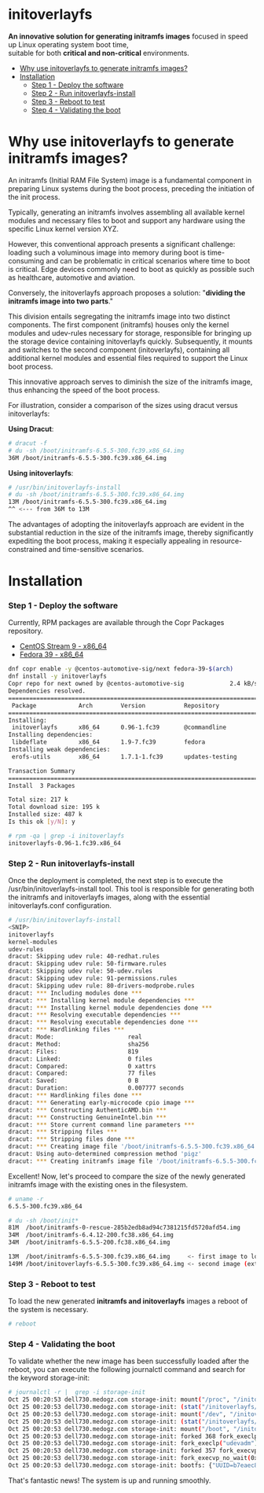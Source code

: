 # initoverlayfs

**An innovative solution for generating initramfs images** focused in speed up Linux operating system boot time,  
suitable for both **critical and non-critical** environments.

- [Why use initoverlayfs to generate initramfs images?](#why-use-initoverlayfs-to-generate-initramfs-images-)
- [Installation](#installation)
    * [Step 1 - Deploy the software](#step-1---deploy-the-software)
    * [Step 2 - Run initoverlayfs-install](#step-2---run-initoverlayfs-install)
    * [Step 3 - Reboot to test](#step-3---reboot-to-test)
    * [Step 4 - Validating the boot](#step-4---validating-the-boot)

# Why use initoverlayfs to generate initramfs images?

An initramfs (Initial RAM File System) image is a fundamental component in preparing Linux systems during the boot process, preceding the initiation of the init process. 

Typically, generating an initramfs involves assembling all available kernel modules and necessary files to boot and support any hardware using the specific Linux kernel version XYZ.  

However, this conventional approach presents a significant challenge: loading such a voluminous image into memory during boot is time-consuming and can be problematic in critical scenarios where time to boot is critical. Edge devices commonly need to boot as quickly as possible such as healthcare, automotive and aviation.

Conversely, the initoverlayfs approach proposes a solution: "**dividing the initramfs image into two parts**." 

This division entails segregating the initramfs image into two distinct components.
The first component (initramfs) houses only the kernel modules and udev-rules necessary for storage, responsible for bringing up the storage device containing initoverlayfs quickly. Subsequently, it mounts and switches to the second component (initoverlayfs), containing all additional kernel modules and essential files required to support the Linux boot process.

This innovative approach serves to diminish the size of the initramfs image, thus enhancing the speed of the boot process.

For illustration, consider a comparison of the sizes using dracut versus initoverlayfs:

**Using Dracut**:
``` bash
# dracut -f
# du -sh /boot/initramfs-6.5.5-300.fc39.x86_64.img
36M	/boot/initramfs-6.5.5-300.fc39.x86_64.img
```

**Using initoverlayfs**:
``` bash
# /usr/bin/initoverlayfs-install
# du -sh /boot/initramfs-6.5.5-300.fc39.x86_64.img
13M	/boot/initramfs-6.5.5-300.fc39.x86_64.img 
^^ <--- from 36M to 13M
```

The advantages of adopting the initoverlayfs approach are evident in the substantial reduction in the size of the initramfs image, thereby significantly expediting the boot process, making it especially appealing in resource-constrained and time-sensitive scenarios.

# Installation

### Step 1 - Deploy the software

Currently, RPM packages are available through the Copr Packages repository.

- [CentOS Stream 9 - x86_64](https://download.copr.fedorainfracloud.org/results/%40centos-automotive-sig/next/centos-stream-9-x86_64/)
- [Fedora 39 - x86_64](https://download.copr.fedorainfracloud.org/results/%40centos-automotive-sig/next/fedora-39-x86_64/)

``` bash
dnf copr enable -y @centos-automotive-sig/next fedora-39-$(arch)
dnf install -y initoverlayfs
Copr repo for next owned by @centos-automotive-sig             2.4 kB/s | 3.3 kB     00:01
Dependencies resolved.
=============================================================================
 Package            Arch        Version           Repository            Size
=============================================================================
Installing:
 initoverlayfs      x86_64      0.96-1.fc39       @commandline          22 k
Installing dependencies:
 libdeflate         x86_64      1.9-7.fc39        fedora                55 k
Installing weak dependencies:
 erofs-utils        x86_64      1.7.1-1.fc39      updates-testing      140 k

Transaction Summary
=============================================================================
Install  3 Packages

Total size: 217 k
Total download size: 195 k
Installed size: 487 k
Is this ok [y/N]: y

# rpm -qa | grep -i initoverlayfs
initoverlayfs-0.96-1.fc39.x86_64
```

### Step 2 - Run initoverlayfs-install
Once the deployment is completed, the next step is to execute the /usr/bin/initoverlayfs-install tool. This tool is responsible for generating both the initramfs and initoverlayfs images, along with the essential initoverlayfs.conf configuration.

``` bash
# /usr/bin/initoverlayfs-install
<SNIP>
initoverlayfs
kernel-modules
udev-rules
dracut: Skipping udev rule: 40-redhat.rules
dracut: Skipping udev rule: 50-firmware.rules
dracut: Skipping udev rule: 50-udev.rules
dracut: Skipping udev rule: 91-permissions.rules
dracut: Skipping udev rule: 80-drivers-modprobe.rules
dracut: *** Including modules done ***
dracut: *** Installing kernel module dependencies ***
dracut: *** Installing kernel module dependencies done ***
dracut: *** Resolving executable dependencies ***
dracut: *** Resolving executable dependencies done ***
dracut: *** Hardlinking files ***
dracut: Mode:                     real
dracut: Method:                   sha256
dracut: Files:                    819
dracut: Linked:                   0 files
dracut: Compared:                 0 xattrs
dracut: Compared:                 77 files
dracut: Saved:                    0 B
dracut: Duration:                 0.007777 seconds
dracut: *** Hardlinking files done ***
dracut: *** Generating early-microcode cpio image ***
dracut: *** Constructing AuthenticAMD.bin ***
dracut: *** Constructing GenuineIntel.bin ***
dracut: *** Store current command line parameters ***
dracut: *** Stripping files ***
dracut: *** Stripping files done ***
dracut: *** Creating image file '/boot/initramfs-6.5.5-300.fc39.x86_64.img' ***
dracut: Using auto-determined compression method 'pigz'
dracut: *** Creating initramfs image file '/boot/initramfs-6.5.5-300.fc39.x86_64.img' done ***
```

Excellent! Now, let's proceed to compare the size of the newly generated initramfs image
with the existing ones in the filesystem.

``` bash
# uname -r
6.5.5-300.fc39.x86_64

# du -sh /boot/init*
81M	 /boot/initramfs-0-rescue-285b2edb8ad94c7381215fd5720afd54.img
34M	 /boot/initramfs-6.4.12-200.fc38.x86_64.img
34M	 /boot/initramfs-6.5.5-200.fc38.x86_64.img

13M  /boot/initramfs-6.5.5-300.fc39.x86_64.img     <- first image to load (storage drivers only)
149M /boot/initoverlayfs-6.5.5-300.fc39.x86_64.img <- second image (extra kernel mods and files)
```

### Step 3 - Reboot to test

To load the new generated **initramfs and initoverlayfs** images a reboot of the system is necessary.
``` bash
# reboot
```

### Step 4 - Validating the boot

To validate whether the new image has been successfully loaded after the reboot, you can execute the following journalctl command and search for the keyword storage-init:

``` bash
# journalctl -r |  grep -i storage-init
Oct 25 00:20:53 dell730.medogz.com storage-init: mount("/proc", "/initoverlayfs/proc", NULL, MS_MOVE, NULL)
Oct 25 00:20:53 dell730.medogz.com storage-init: (stat("/initoverlayfs/proc", 0x7ffe85ccaa10) == 0) && 16 != 18)
Oct 25 00:20:53 dell730.medogz.com storage-init: mount("/dev", "/initoverlayfs/dev", NULL, MS_MOVE, NULL)
Oct 25 00:20:53 dell730.medogz.com storage-init: (stat("/initoverlayfs/dev", 0x7ffe85ccaa10) == 0) && 5 != 18)
Oct 25 00:20:53 dell730.medogz.com storage-init: mount("/boot", "/initoverlayfs/boot", "ext4", MS_MOVE, NULL) 2 (No such file or directory)
Oct 25 00:20:53 dell730.medogz.com storage-init: forked 368 fork_execlp
Oct 25 00:20:53 dell730.medogz.com storage-init: fork_execlp("udevadm")
Oct 25 00:20:53 dell730.medogz.com storage-init: forked 357 fork_execvp_no_wait
Oct 25 00:20:53 dell730.medogz.com storage-init: fork_execvp_no_wait(0x16c4840)
Oct 25 00:20:53 dell730.medogz.com storage-init: bootfs: {"UUID=b7eaec82-7c35-4887-becf-60ee7889624f", "bootfs UUID=b7eaec82-7c35-4887-becf-60ee7889624f"}, bootfstype: {"ext4", "bootfstype ext4"}, fs: {"(null)", "(null)"}, fstype: {"(null)", "(null)"}, udev_trigger: {"udevadm trigger --type=devices --action=add --subsystem-match=module --subsystem-match=block --subsystem-match=virtio --subsystem-match=pci --subsystem-match=nvme", "udev_trigger udevadm trigger --type=devices --action=add --subsystem-match=module --subsystem-match=block --subsystem-match=virtio --subsystem-match=pci --subsystem-match=nvme"}
```

That's fantastic news! The system is up and running smoothly.
